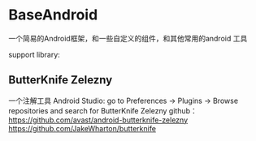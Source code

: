 # BaseAndroid
一个简易的Android框架，和一些自定义的组件，和其他常用的android 工具

support library:
## ButterKnife Zelezny
一个注解工具
Android Studio: go to Preferences → Plugins → Browse repositories
and search for ButterKnife Zelezny
github：https://github.com/avast/android-butterknife-zelezny
        https://github.com/JakeWharton/butterknife